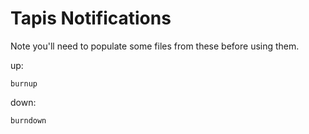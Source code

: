 # Tapis Notifications

Note you'll need to populate some files from these before using them.

up:

    burnup 

down:

    burndown 

